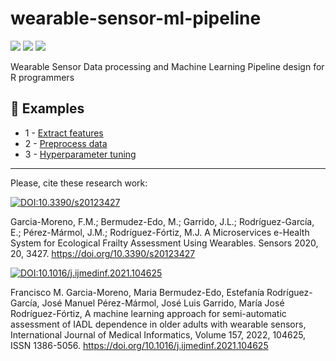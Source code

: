 # wearable-sensor-ml-pipeline
<img src="https://img.shields.io/github/license/frangam/wearable-sensor-ml-pipeline.svg"> <img src="https://img.shields.io/github/release/frangam/wearable-sensor-ml-pipeline.svg"/> <img src="https://img.shields.io/github/downloads/frangam/wearable-sensor-ml-pipeline/total.svg"/>

Wearable Sensor Data processing and Machine Learning Pipeline design for R programmers


## :book: Examples
- 1 - [Extract features](https://github.com/frangam/wearable-sensor-ml-pipeline/blob/main/examples/extract-features.R)
- 2 - [Preprocess data](https://github.com/frangam/wearable-sensor-ml-pipeline/blob/main/examples/preprocess-data.R)
- 3 - [Hyperparameter tuning](https://github.com/frangam/wearable-sensor-ml-pipeline/blob/main/examples/hypeparemter-tuning.R)

---

Please, cite these research work:

[![DOI:10.3390/s20123427](http://img.shields.io/badge/DOI-10.3390/s20123427-067c7f.svg)](https://doi.org/10.3390/s20123427)

Garcia-Moreno, F.M.; Bermudez-Edo, M.; Garrido, J.L.; Rodríguez-García, E.; Pérez-Mármol, J.M.; Rodríguez-Fórtiz, M.J. A Microservices e-Health System for Ecological Frailty Assessment Using Wearables. Sensors 2020, 20, 3427. https://doi.org/10.3390/s20123427


[![DOI:10.1016/j.ijmedinf.2021.104625](http://img.shields.io/badge/DOI-10.1016/j.ijmedinf.2021.104625-ff9b47.svg)](https://doi.org/10.1016/j.ijmedinf.2021.104625)

Francisco M. Garcia-Moreno, Maria Bermudez-Edo, Estefanía Rodríguez-García, José Manuel Pérez-Mármol, José Luis Garrido, María José Rodríguez-Fórtiz,
A machine learning approach for semi-automatic assessment of IADL dependence in older adults with wearable sensors,
International Journal of Medical Informatics, Volume 157, 2022, 104625, ISSN 1386-5056. https://doi.org/10.1016/j.ijmedinf.2021.104625
